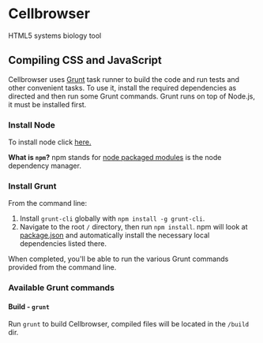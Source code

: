 Cellbrowser
===========
HTML5 systems biology tool

## Compiling CSS and JavaScript

Cellbrowser uses [Grunt](http://gruntjs.com/) task runner to build the code and run tests and other convenient tasks. 
To use it, install the required dependencies as directed and then run some Grunt commands. Grunt runs on top of Node.js, it must be installed first.

### Install Node
To install node click [here.](https://github.com/joyent/node/wiki/Installing-Node.js-via-package-manager)

**What is `npm`?** npm stands for [node packaged modules](http://npmjs.org/) is the node dependency manager.


### Install Grunt

From the command line:

1. Install `grunt-cli` globally with `npm install -g grunt-cli`.
2. Navigate to the root `/` directory, then run `npm install`. npm will look at [package.json](package.json) and automatically install the necessary local dependencies listed there.

When completed, you'll be able to run the various Grunt commands provided from the command line.

### Available Grunt commands

#### Build - `grunt`
Run `grunt` to build Cellbrowser, compiled files will be located in the `/build` dir.
